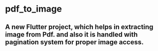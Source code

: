# pdf_to_image

## A new Flutter project, which helps in extracting image from Pdf. and also it is handled with pagination system for proper image access.
